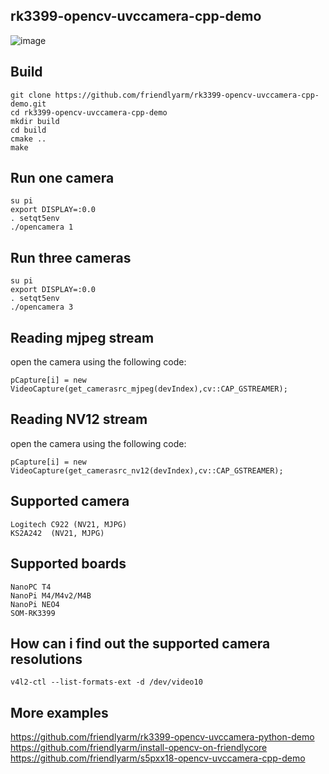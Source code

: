 ## **rk3399-opencv-uvccamera-cpp-demo**

![image](https://github.com/friendlyarm/rk3399-opencv-uvccamera-cpp-demo/raw/master/sample.png)

Build
------------
```
git clone https://github.com/friendlyarm/rk3399-opencv-uvccamera-cpp-demo.git
cd rk3399-opencv-uvccamera-cpp-demo
mkdir build
cd build
cmake ..
make
```

Run one camera
------------
```
su pi
export DISPLAY=:0.0
. setqt5env
./opencamera 1
```

Run three cameras
------------
```
su pi
export DISPLAY=:0.0
. setqt5env
./opencamera 3
```

Reading mjpeg stream
------------
open the camera using the following code:
```
pCapture[i] = new VideoCapture(get_camerasrc_mjpeg(devIndex),cv::CAP_GSTREAMER);
```

Reading NV12 stream
------------
open the camera using the following code:
```
pCapture[i] = new VideoCapture(get_camerasrc_nv12(devIndex),cv::CAP_GSTREAMER);
```

Supported camera
------------
```
Logitech C922 (NV21, MJPG)
KS2A242  (NV21, MJPG)
```

Supported boards
------------
```
NanoPC T4
NanoPi M4/M4v2/M4B
NanoPi NEO4
SOM-RK3399
```

How can i find out the supported camera resolutions
------------
```
v4l2-ctl --list-formats-ext -d /dev/video10
```

More examples
------------
https://github.com/friendlyarm/rk3399-opencv-uvccamera-python-demo  
https://github.com/friendlyarm/install-opencv-on-friendlycore  
https://github.com/friendlyarm/s5pxx18-opencv-uvccamera-cpp-demo  

